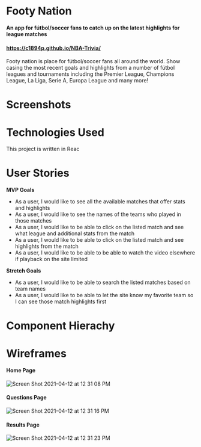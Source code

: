 # Footy Nation

__An app for fútbol/soccer fans to catch up on the latest highlights for league matches__
#### https://c1894p.github.io/NBA-Trivia/
Footy nation is place for fútbol/soccer fans all around the world. Show casing the most recent goals and highlights from a number of fútbol leagues and tournaments including the Premier League, Champions League, La Liga, Serie A, Europa League and many more!

# Screenshots

# Technologies Used
This project is written in Reac


# User Stories
__MVP Goals__
- As a user, I would like to see all the available matches that offer stats and highlights
- As a user, I would like to see the names of the teams who played in those matches
- As a user, I would like to be able to click on the listed match and see what league and additional stats from the match
- As a user, I would like to be able to click on the listed match and see highlights from the match
- As a user, I would like to be able to be able to watch the video elsewhere if playback on the site limited


__Stretch Goals__
- As a user, I would like to be able to search the listed matches based on team names
- As a user, I would like to be able to let the site know my favorite team so I can see those match highlights first

# Component Hierachy

# Wireframes
#### Home Page
![Screen Shot 2021-04-12 at 12 31 08 PM](https://user-images.githubusercontent.com/81186889/114429143-06b1b100-9b8b-11eb-9c5d-06c03c3bd924.png)
#### Questions Page
![Screen Shot 2021-04-12 at 12 31 16 PM](https://user-images.githubusercontent.com/81186889/114429168-0e715580-9b8b-11eb-8a78-cae8c1447299.png)
#### Results Page
![Screen Shot 2021-04-12 at 12 31 23 PM](https://user-images.githubusercontent.com/81186889/114429178-103b1900-9b8b-11eb-8e26-4636505e191f.png)
